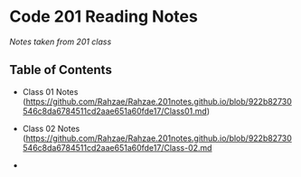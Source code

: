 # Code 201 Reading Notes

*Notes taken from 201 class*

## Table of Contents

* Class 01 Notes (https://github.com/Rahzae/Rahzae.201notes.github.io/blob/922b82730546c8da6784511cd2aae651a60fde17/Class01.md)

* Class 02 Notes (https://github.com/Rahzae/Rahzae.201notes.github.io/blob/922b82730546c8da6784511cd2aae651a60fde17/Class-02.md

*
